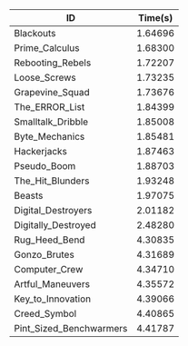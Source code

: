 |ID|Time(s)|
|-|-|
|Blackouts|1.64696|
|Prime_Calculus|1.68300|
|Rebooting_Rebels|1.72207|
|Loose_Screws|1.73235|
|Grapevine_Squad|1.73676|
|The_ERROR_List|1.84399|
|Smalltalk_Dribble|1.85008|
|Byte_Mechanics|1.85481|
|Hackerjacks|1.87463|
|Pseudo_Boom|1.88703|
|The_Hit_Blunders|1.93248|
|Beasts|1.97075|
|Digital_Destroyers|2.01182|
|Digitally_Destroyed|2.48280|
|Rug_Heed_Bend|4.30835|
|Gonzo_Brutes|4.31689|
|Computer_Crew|4.34710|
|Artful_Maneuvers|4.35572|
|Key_to_Innovation|4.39066|
|Creed_Symbol|4.40865|
|Pint_Sized_Benchwarmers|4.41787|
